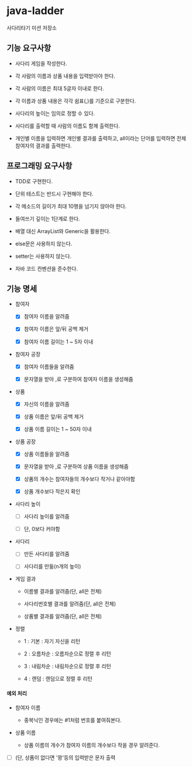 # java-ladder
사다리타기 미션 저장소

## 기능 요구사항

- 사다리 게임을 작성한다.

- 각 사람의 이름과 상품 내용을 입력받아야 한다.

- 각 사람의 이름은 최대 5글자 이내로 한다.

- 각 이름과 상품 내용은 각각 쉼표(,)를 기준으로 구분한다.

- 사다리의 높이는 임의로 정할 수 있다.

- 사다리를 출력할 때 사람의 이름도 함께 출력한다.

- 개인별 이름을 입력하면 개인별 결과를 출력하고, all이라는 단어를 입력하면 전체 참여자의 결과를 출력한다.

## 프로그래밍 요구사항

- TDD로 구현한다.

- 단위 테스트는 반드시 구현해야 한다.

- 각 메소드의 길이가 최대 10행을 넘기지 않아야 한다.

- 들여쓰기 깊이는 1단계로 한다.

- 배열 대신 ArrayList와 Generic을 활용한다.

- else문은 사용하지 않는다.

- setter는 사용하지 않는다.

- 자바 코드 컨벤션을 준수한다.

## 기능 명세

- 참여자

  - [x] 참여자 이름을 알려줌
  
  - [x] 참여자 이름은 앞/뒤 공백 제거
  
  - [x] 참여자 이름 길이는 1 ~ 5자 이내
  
- 참여자 공장

  - [x] 참여자 이름들을 알려줌
  
  - [x] 문자열을 받아 ,로 구분하여 참여자 이름을 생성해줌
  
- 상품

  - [x] 자신의 이름을 알려줌
  
  - [x] 상품 이름은 앞/뒤 공백 제거
  
  - [x] 상품 이름 길이는 1 ~ 50자 이내
    
- 상품 공장

  - [x] 상품 이름들을 알려줌
  
  - [x] 문자열을 받아 ,로 구분하여 상품 이름을 생성해줌
  
  - [x] 상품의 개수는 참여자들의 개수보다 작거나 같아야함
  
  - [x] 상품 개수보다 작은지 확인
  
- 사다리 높이

  - [ ] 사다리 높이를 알려줌
  
  - [ ] 단, 0보다 커야함

- 사다리

  - [ ] 만든 사다리를 알려줌
  
  - [ ] 사다리를 만듦(n개의 높이)
    
- 게임 결과

  - 이름별 결과를 알려줌(단, all은 전체)
  
  - 사다리번호별 결과를 알려줌(단, all은 전체)
  
  - 상품별 결과를 알려줌(단, all은 전체)
  
- 정렬

  - 1 : 기본 : 자기 자신을 리턴
  
  - 2 : 오름차순 : 오름차순으로 정렬 후 리턴
  
  - 3 : 내림차순 : 내림차순으로 정렬 후 리턴
  
  - 4 : 랜덤 : 랜덤으로 정렬 후 리턴

#### 예외 처리

- 참여자 이름

  - 중복닉인 경우에는 #1처럼 번호를 붙여줘본다.
    
- 상품 이름
   
  - 상품 이름의 개수가 참여자 이름의 개수보다 작을 경우 알려준다.

- [ ] (단, 상품이 없다면 '꽝'등의 입력받은 문자 출력